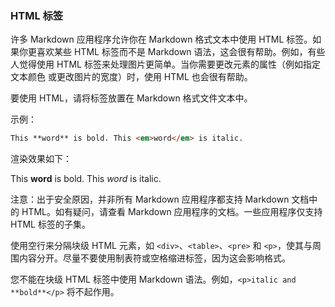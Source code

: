 ### HTML 标签

许多 Markdown 应用程序允许你在 Markdown 格式文本中使用 HTML 标签。如果你更喜欢某些 HTML 标签而不是 Markdown 语法，这会很有帮助。例如，有些人觉得使用 HTML 标签来处理图片更简单。当你需要更改元素的属性（例如指定 文本颜色 或更改图片的宽度）时，使用 HTML 也会很有帮助。

要使用 HTML，请将标签放置在 Markdown 格式文件文本中。

示例：

```markdown
This **word** is bold. This <em>word</em> is italic.
```

渲染效果如下：

This **word** is bold. This <em>word</em> is italic.

注意：出于安全原因，并非所有 Markdown 应用程序都支持 Markdown 文档中的 HTML。如有疑问，请查看 Markdown 应用程序的文档。一些应用程序仅支持 HTML 标签的子集。

使用空行来分隔块级 HTML 元素，如 `<div>`、`<table>`、`<pre>` 和 `<p>`，使其与周围内容分开。尽量不要使用制表符或空格缩进标签，因为这会影响格式。

您不能在块级 HTML 标签中使用 Markdown 语法。例如，`<p>italic and **bold**</p>` 将不起作用。